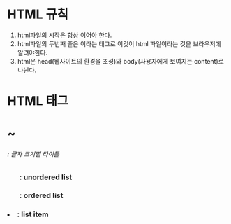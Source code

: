 # HTML 규칙  
1. html파일의 시작은 항상 <!DOCTYPE html> 이어야 한다.  
2. html파일의 두번째 줄은 <html>이라는 태그로 이것이 html 파일이라는 것을 브라우저에 알려야한다.  
3. html은 head(웹사이트의 환경을 조성)와 body(사용자에게 보여지는 content)로 나뉜다.


# HTML 태그  
### <h1> ~ <h6> : 글자 크기별 타이틀  
### <ul> : unordered list
### <ol> : ordered list
### <li> : list item
### <title> : title of website  
### <a> : anchor
## attributes of <a> :  
### 1. href : 특정사이트 연결  
### 2. target="_self" : 같은 탭에서 href로 추가한 링크 연결  
### 3. target="_blank" : 다른 탭에서 href로 추가한 링크 연결  
### 4. <img src=""/> : 이미지 주소를 받아서 웹페이지에 이미지 출력
